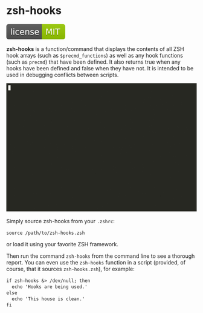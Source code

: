 # zsh-hooks

[![MIT License](img/mit_license.svg)](https://opensource.org/licenses/MIT)

**zsh-hooks** is a function/command that displays the contents of all ZSH hook arrays (such as `$precmd_functions`) as well as any hook functions (such as `precmd`) that have been defined. It also returns true when any hooks have been defined and false when they have not. It is intended to be used in debugging conflicts between scripts.

![zsh-hooks](img/demo.gif)

Simply source zsh-hooks from your `.zshrc`:

    source /path/to/zsh-hooks.zsh

or load it using your favorite ZSH framework.

Then run the command `zsh-hooks` from the command line to see a thorough report. You can even use the `zsh-hooks` function in a script (provided, of course, that it sources `zsh-hooks.zsh`), for example:

    if zsh-hooks &> /dev/null; then
      echo 'Hooks are being used.'
    else
      echo 'This house is clean.'
    fi
